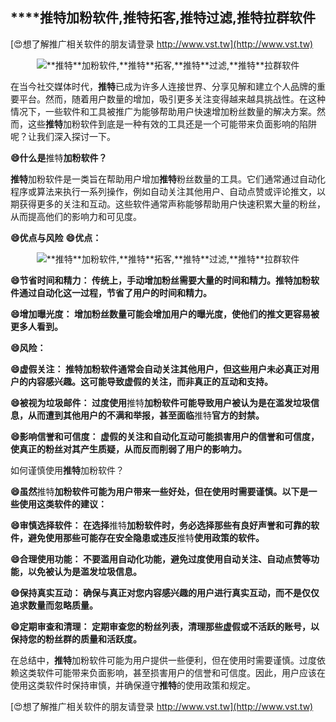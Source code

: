 ## ****推特**加粉软件,**推特**拓客,**推特**过滤,**推特**拉群软件**

[😍想了解推广相关软件的朋友请登录 http://www.vst.tw](http://www.vst.tw)

 <center><img src="https://vst.tw/MP4/tuiguang/png/6.png" alt="**推特**加粉软件,**推特**拓客,**推特**过滤,**推特**拉群软件"></center>

在当今社交媒体时代，**推特**已成为许多人连接世界、分享见解和建立个人品牌的重要平台。然而，随着用户数量的增加，吸引更多关注变得越来越具挑战性。在这种情况下，一些软件和工具被推广为能够帮助用户快速增加粉丝数量的解决方案。然而，这些**推特**加粉软件到底是一种有效的工具还是一个可能带来负面影响的陷阱呢？让我们深入探讨一下。

**😄什么是**推特**加粉软件？**

**推特**加粉软件是一类旨在帮助用户增加**推特**粉丝数量的工具。它们通常通过自动化程序或算法来执行一系列操作，例如自动关注其他用户、自动点赞或评论推文，以期获得更多的关注和互动。这些软件通常声称能够帮助用户快速积累大量的粉丝，从而提高他们的影响力和可见度。

**😄优点与风险**
**😄优点：**

 <center><img src="https://vst.tw/MP4/tuiguang/png/7.png" alt="**推特**加粉软件,**推特**拓客,**推特**过滤,**推特**拉群软件"></center>

**😄节省时间和精力： 传统上，手动增加粉丝需要大量的时间和精力。**推特**加粉软件通过自动化这一过程，节省了用户的时间和精力。**

**😄增加曝光度： 增加粉丝数量可能会增加用户的曝光度，使他们的推文更容易被更多人看到。**

**😄风险：**

**😄虚假关注： **推特**加粉软件通常会自动关注其他用户，但这些用户未必真正对用户的内容感兴趣。这可能导致虚假的关注，而非真正的互动和支持。**

**😄被视为垃圾邮件： 过度使用**推特**加粉软件可能导致用户被认为是在滥发垃圾信息，从而遭到其他用户的不满和举报，甚至面临**推特**官方的封禁。**

**😄影响信誉和可信度： 虚假的关注和自动化互动可能损害用户的信誉和可信度，使真正的粉丝对其产生质疑，从而反而削弱了用户的影响力。**

如何谨慎使用**推特**加粉软件？

**😄虽然**推特**加粉软件可能为用户带来一些好处，但在使用时需要谨慎。以下是一些使用这类软件的建议：**

**😄审慎选择软件： 在选择**推特**加粉软件时，务必选择那些有良好声誉和可靠的软件，避免使用那些可能存在安全隐患或违反**推特**使用政策的软件。**

**😄合理使用功能： 不要滥用自动化功能，避免过度使用自动关注、自动点赞等功能，以免被认为是滥发垃圾信息。**

**😄保持真实互动： 确保与真正对您内容感兴趣的用户进行真实互动，而不是仅仅追求数量而忽略质量。**

**😄定期审查和清理： 定期审查您的粉丝列表，清理那些虚假或不活跃的账号，以保持您的粉丝群的质量和活跃度。**

在总结中，**推特**加粉软件可能为用户提供一些便利，但在使用时需要谨慎。过度依赖这类软件可能带来负面影响，甚至损害用户的信誉和可信度。因此，用户应该在使用这类软件时保持审慎，并确保遵守**推特**的使用政策和规定。

[😍想了解推广相关软件的朋友请登录 http://www.vst.tw](http://www.vst.tw)



